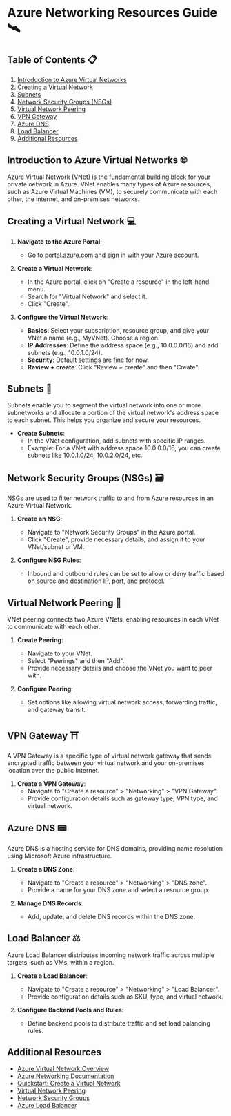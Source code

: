 # Azure Networking Resources Guide 🛰️

## Table of Contents 📋
1. [Introduction to Azure Virtual Networks](#introduction-to-azure-virtual-networks)
2. [Creating a Virtual Network](#creating-a-virtual-network)
3. [Subnets](#subnets)
4. [Network Security Groups (NSGs)](#network-security-groups-nsgs)
5. [Virtual Network Peering](#virtual-network-peering)
6. [VPN Gateway](#vpn-gateway)
7. [Azure DNS](#azure-dns)
8. [Load Balancer](#load-balancer)
9. [Additional Resources](#additional-resources)

## Introduction to Azure Virtual Networks 🌐

Azure Virtual Network (VNet) is the fundamental building block for your private network in Azure. VNet enables many types of Azure resources, such as Azure Virtual Machines (VM), to securely communicate with each other, the internet, and on-premises networks.

## Creating a Virtual Network 💻

1. **Navigate to the Azure Portal**:
   - Go to [portal.azure.com](https://portal.azure.com/) and sign in with your Azure account.

2. **Create a Virtual Network**:
   - In the Azure portal, click on "Create a resource" in the left-hand menu.
   - Search for "Virtual Network" and select it.
   - Click "Create".

3. **Configure the Virtual Network**:
   - **Basics**: Select your subscription, resource group, and give your VNet a name (e.g., MyVNet). Choose a region.
   - **IP Addresses**: Define the address space (e.g., 10.0.0.0/16) and add subnets (e.g., 10.0.1.0/24).
   - **Security**: Default settings are fine for now.
   - **Review + create**: Click "Review + create" and then "Create".

## Subnets 📱

Subnets enable you to segment the virtual network into one or more subnetworks and allocate a portion of the virtual network's address space to each subnet. This helps you organize and secure your resources.

- **Create Subnets**: 
  - In the VNet configuration, add subnets with specific IP ranges.
  - Example: For a VNet with address space 10.0.0.0/16, you can create subnets like 10.0.1.0/24, 10.0.2.0/24, etc.

## Network Security Groups (NSGs) 🗃️

NSGs are used to filter network traffic to and from Azure resources in an Azure Virtual Network.

1. **Create an NSG**:
   - Navigate to "Network Security Groups" in the Azure portal.
   - Click "Create", provide necessary details, and assign it to your VNet/subnet or VM.

2. **Configure NSG Rules**:
   - Inbound and outbound rules can be set to allow or deny traffic based on source and destination IP, port, and protocol.

## Virtual Network Peering 🔧 

VNet peering connects two Azure VNets, enabling resources in each VNet to communicate with each other.

1. **Create Peering**:
   - Navigate to your VNet.
   - Select "Peerings" and then "Add".
   - Provide necessary details and choose the VNet you want to peer with.

2. **Configure Peering**:
   - Set options like allowing virtual network access, forwarding traffic, and gateway transit.

## VPN Gateway ⛩️

A VPN Gateway is a specific type of virtual network gateway that sends encrypted traffic between your virtual network and your on-premises location over the public Internet.

1. **Create a VPN Gateway**:
   - Navigate to "Create a resource" > "Networking" > "VPN Gateway".
   - Provide configuration details such as gateway type, VPN type, and virtual network.

## Azure DNS 📟

Azure DNS is a hosting service for DNS domains, providing name resolution using Microsoft Azure infrastructure.

1. **Create a DNS Zone**:
   - Navigate to "Create a resource" > "Networking" > "DNS zone".
   - Provide a name for your DNS zone and select a resource group.

2. **Manage DNS Records**:
   - Add, update, and delete DNS records within the DNS zone.

## Load Balancer ⚖️

Azure Load Balancer distributes incoming network traffic across multiple targets, such as VMs, within a region.

1. **Create a Load Balancer**:
   - Navigate to "Create a resource" > "Networking" > "Load Balancer".
   - Provide configuration details such as SKU, type, and virtual network.

2. **Configure Backend Pools and Rules**:
   - Define backend pools to distribute traffic and set load balancing rules.

## Additional Resources

- [Azure Virtual Network Overview](https://learn.microsoft.com/en-us/azure/virtual-network/virtual-networks-overview)
- [Azure Networking Documentation](https://learn.microsoft.com/en-us/azure/networking/)
- [Quickstart: Create a Virtual Network](https://learn.microsoft.com/en-us/azure/virtual-network/quick-create-portal)
- [Virtual Network Peering](https://learn.microsoft.com/en-us/azure/virtual-network/virtual-network-peering-overview)
- [Network Security Groups](https://learn.microsoft.com/en-us/azure/virtual-network/security-overview)
- [Azure Load Balancer](https://learn.microsoft.com/en-us/azure/load-balancer/load-balancer-overview)
